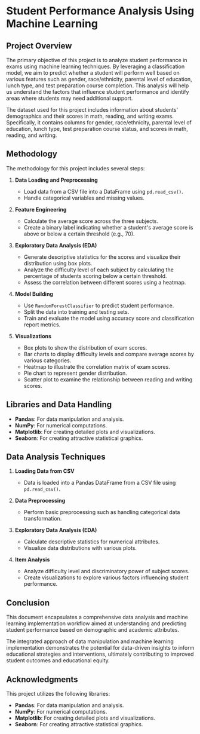 # Student Performance Analysis Using Machine Learning

## Project Overview
The primary objective of this project is to analyze student performance in exams using machine learning techniques. By leveraging a classification model, we aim to predict whether a student will perform well based on various features such as gender, race/ethnicity, parental level of education, lunch type, and test preparation course completion. This analysis will help us understand the factors that influence student performance and identify areas where students may need additional support.

The dataset used for this project includes information about students' demographics and their scores in math, reading, and writing exams. Specifically, it contains columns for gender, race/ethnicity, parental level of education, lunch type, test preparation course status, and scores in math, reading, and writing.

## Methodology
The methodology for this project includes several steps:

1. **Data Loading and Preprocessing**
   - Load data from a CSV file into a DataFrame using `pd.read_csv()`.
   - Handle categorical variables and missing values.
   
2. **Feature Engineering**
   - Calculate the average score across the three subjects.
   - Create a binary label indicating whether a student's average score is above or below a certain threshold (e.g., 70).

3. **Exploratory Data Analysis (EDA)**
   - Generate descriptive statistics for the scores and visualize their distribution using box plots.
   - Analyze the difficulty level of each subject by calculating the percentage of students scoring below a certain threshold.
   - Assess the correlation between different scores using a heatmap.

4. **Model Building**
   - Use `RandomForestClassifier` to predict student performance.
   - Split the data into training and testing sets.
   - Train and evaluate the model using accuracy score and classification report metrics.

5. **Visualizations**
   - Box plots to show the distribution of exam scores.
   - Bar charts to display difficulty levels and compare average scores by various categories.
   - Heatmap to illustrate the correlation matrix of exam scores.
   - Pie chart to represent gender distribution.
   - Scatter plot to examine the relationship between reading and writing scores.

## Libraries and Data Handling
- **Pandas**: For data manipulation and analysis.
- **NumPy**: For numerical computations.
- **Matplotlib**: For creating detailed plots and visualizations.
- **Seaborn**: For creating attractive statistical graphics.

## Data Analysis Techniques
1. **Loading Data from CSV**
   - Data is loaded into a Pandas DataFrame from a CSV file using `pd.read_csv()`.

2. **Data Preprocessing**
   - Perform basic preprocessing such as handling categorical data transformation.

3. **Exploratory Data Analysis (EDA)**
   - Calculate descriptive statistics for numerical attributes.
   - Visualize data distributions with various plots.

4. **Item Analysis**
   - Analyze difficulty level and discriminatory power of subject scores.
   - Create visualizations to explore various factors influencing student performance.

## Conclusion
This document encapsulates a comprehensive data analysis and machine learning implementation workflow aimed at understanding and predicting student performance based on demographic and academic attributes.

The integrated approach of data manipulation and machine learning implementation demonstrates the potential for data-driven insights to inform educational strategies and interventions, ultimately contributing to improved student outcomes and educational equity.

## Acknowledgments
This project utilizes the following libraries:
- **Pandas**: For data manipulation and analysis.
- **NumPy**: For numerical computations.
- **Matplotlib**: For creating detailed plots and visualizations.
- **Seaborn**: For creating attractive statistical graphics.
